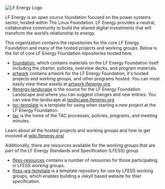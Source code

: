 ![LF Energy Logo](https://artwork.lfenergy.org/other/lf-energy/horizontal/color/lf-energy-horizontal-color.svg)

LF Energy is an open source foundation focused on the power systems sector, hosted within The Linux Foundation. LF Energy provides a neutral, collaborative community to build the shared digital investments that will transform the world’s relationship to energy.

This organization contains the repositories for the core LF Energy Foundation and many of the hosted projects and working groups. Below is the list of core LF Energy Foundation repositories hosted here.

- [foundation](https://github.com/lf-energy/foundation), which contains materials on the LF Energy Foundation itself including the charter, policies, overview decks, and program materials.
- [artwork](https://github.com/lf-energy/artwork) contains artwork for the LF Energy Foundation, it's hosted projects and working groups, and other programs hosted. You can most easily view these assets at [artwork.lfenergy.org](https://artwork.lfenergy.org).
- [lfenergy-landscape](https://github.com/lf-energy/lfenergy-landscape) is the source for the LF Energy Foundation Landscape and where you can suggest changes and new entries. You can view the landscape at [landscape.lfenergy.org](https://landscape.lfenergy.org)
- [tsc-template](https://github.com/lf-energy/tsc-template) is a template for using when starting a new project at the LF Energy Foundation.
- [tac](https://github.com/lf-energy/tac) is the home of the TAC processes, policies, programs, and meeting minutes.

Learn about all the hosted projects and working groups and how to get involved at [wiki.lfenergy.org/](https://wiki.lfenergy.org/)

Additionally, there are resources available for the working groups that are part of the LF Energy Standards and Specification (LFESS) group.

- [lfess-resources](https://github.com/lf-energy/lfess-resources) contains a number of resources for those participating in LFESS working groups.
- [lfess-wg-template](https://github.com/lf-energy/lfess-wg-template) is a template repository for use by LFESS working groups, which enables building a Jekyll based website for thier specification.
